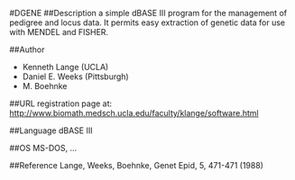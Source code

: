 #DGENE
##Description
a simple dBASE III program for the management of pedigree and locus data. It permits easy extraction of genetic data for use with MENDEL and FISHER.

##Author
* Kenneth Lange (UCLA)
* Daniel E. Weeks (Pittsburgh)
* M. Boehnke

##URL
registration page at: http://www.biomath.medsch.ucla.edu/faculty/klange/software.html

##Language
dBASE III

##OS
MS-DOS, ...

##Reference
Lange, Weeks, Boehnke, Genet Epid, 5, 471-471 (1988)

